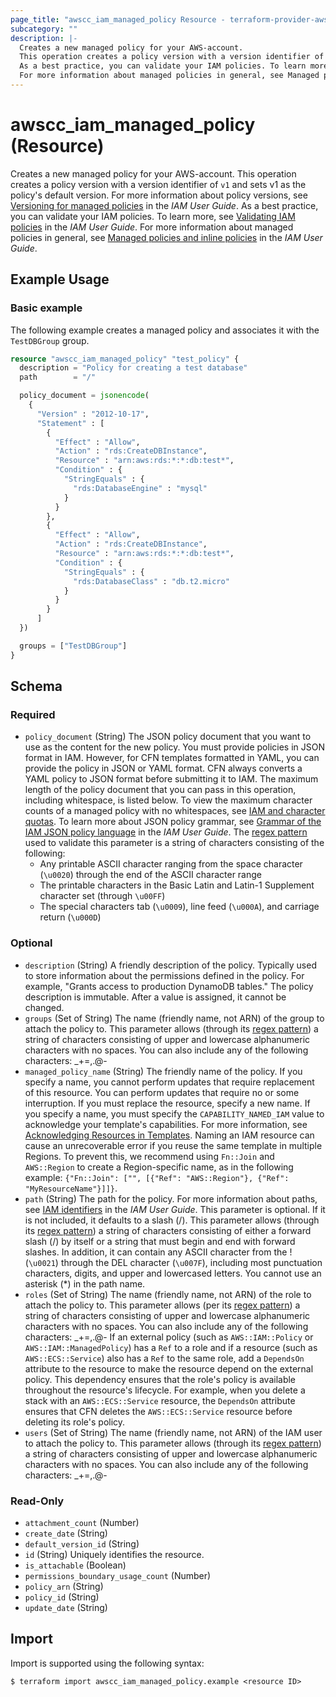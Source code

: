 ```yaml
---
page_title: "awscc_iam_managed_policy Resource - terraform-provider-awscc"
subcategory: ""
description: |-
  Creates a new managed policy for your AWS-account.
  This operation creates a policy version with a version identifier of v1 and sets v1 as the policy's default version. For more information about policy versions, see Versioning for managed policies https://docs.aws.amazon.com/IAM/latest/UserGuide/policies-managed-versions.html in the IAM User Guide.
  As a best practice, you can validate your IAM policies. To learn more, see Validating IAM policies https://docs.aws.amazon.com/IAM/latest/UserGuide/access_policies_policy-validator.html in the IAM User Guide.
  For more information about managed policies in general, see Managed policies and inline policies https://docs.aws.amazon.com/IAM/latest/UserGuide/policies-managed-vs-inline.html in the IAM User Guide.
---
```


# awscc_iam_managed_policy (Resource)

Creates a new managed policy for your AWS-account.
 This operation creates a policy version with a version identifier of ``v1`` and sets v1 as the policy's default version. For more information about policy versions, see [Versioning for managed policies](https://docs.aws.amazon.com/IAM/latest/UserGuide/policies-managed-versions.html) in the *IAM User Guide*.
 As a best practice, you can validate your IAM policies. To learn more, see [Validating IAM policies](https://docs.aws.amazon.com/IAM/latest/UserGuide/access_policies_policy-validator.html) in the *IAM User Guide*.
 For more information about managed policies in general, see [Managed policies and inline policies](https://docs.aws.amazon.com/IAM/latest/UserGuide/policies-managed-vs-inline.html) in the *IAM User Guide*.

## Example Usage

### Basic example

The following example creates a managed policy and associates it with the `TestDBGroup` group.

```terraform
resource "awscc_iam_managed_policy" "test_policy" {
  description = "Policy for creating a test database"
  path        = "/"

  policy_document = jsonencode(
    {
      "Version" : "2012-10-17",
      "Statement" : [
        {
          "Effect" : "Allow",
          "Action" : "rds:CreateDBInstance",
          "Resource" : "arn:aws:rds:*:*:db:test*",
          "Condition" : {
            "StringEquals" : {
              "rds:DatabaseEngine" : "mysql"
            }
          }
        },
        {
          "Effect" : "Allow",
          "Action" : "rds:CreateDBInstance",
          "Resource" : "arn:aws:rds:*:*:db:test*",
          "Condition" : {
            "StringEquals" : {
              "rds:DatabaseClass" : "db.t2.micro"
            }
          }
        }
      ]
  })

  groups = ["TestDBGroup"]
}
```

<!-- schema generated by tfplugindocs -->
## Schema

### Required

- `policy_document` (String) The JSON policy document that you want to use as the content for the new policy.
 You must provide policies in JSON format in IAM. However, for CFN templates formatted in YAML, you can provide the policy in JSON or YAML format. CFN always converts a YAML policy to JSON format before submitting it to IAM.
 The maximum length of the policy document that you can pass in this operation, including whitespace, is listed below. To view the maximum character counts of a managed policy with no whitespaces, see [IAM and character quotas](https://docs.aws.amazon.com/IAM/latest/UserGuide/reference_iam-quotas.html#reference_iam-quotas-entity-length).
 To learn more about JSON policy grammar, see [Grammar of the IAM JSON policy language](https://docs.aws.amazon.com/IAM/latest/UserGuide/reference_policies_grammar.html) in the *IAM User Guide*. 
 The [regex pattern](https://docs.aws.amazon.com/http://wikipedia.org/wiki/regex) used to validate this parameter is a string of characters consisting of the following:
  +  Any printable ASCII character ranging from the space character (``\u0020``) through the end of the ASCII character range
  +  The printable characters in the Basic Latin and Latin-1 Supplement character set (through ``\u00FF``)
  +  The special characters tab (``\u0009``), line feed (``\u000A``), and carriage return (``\u000D``)

### Optional

- `description` (String) A friendly description of the policy.
 Typically used to store information about the permissions defined in the policy. For example, "Grants access to production DynamoDB tables."
 The policy description is immutable. After a value is assigned, it cannot be changed.
- `groups` (Set of String) The name (friendly name, not ARN) of the group to attach the policy to.
 This parameter allows (through its [regex pattern](https://docs.aws.amazon.com/http://wikipedia.org/wiki/regex)) a string of characters consisting of upper and lowercase alphanumeric characters with no spaces. You can also include any of the following characters: _+=,.@-
- `managed_policy_name` (String) The friendly name of the policy.
  If you specify a name, you cannot perform updates that require replacement of this resource. You can perform updates that require no or some interruption. If you must replace the resource, specify a new name.
  If you specify a name, you must specify the ``CAPABILITY_NAMED_IAM`` value to acknowledge your template's capabilities. For more information, see [Acknowledging Resources in Templates](https://docs.aws.amazon.com/AWSCloudFormation/latest/UserGuide/using-iam-template.html#using-iam-capabilities).
  Naming an IAM resource can cause an unrecoverable error if you reuse the same template in multiple Regions. To prevent this, we recommend using ``Fn::Join`` and ``AWS::Region`` to create a Region-specific name, as in the following example: ``{"Fn::Join": ["", [{"Ref": "AWS::Region"}, {"Ref": "MyResourceName"}]]}``.
- `path` (String) The path for the policy.
 For more information about paths, see [IAM identifiers](https://docs.aws.amazon.com/IAM/latest/UserGuide/Using_Identifiers.html) in the *IAM User Guide*.
 This parameter is optional. If it is not included, it defaults to a slash (/).
 This parameter allows (through its [regex pattern](https://docs.aws.amazon.com/http://wikipedia.org/wiki/regex)) a string of characters consisting of either a forward slash (/) by itself or a string that must begin and end with forward slashes. In addition, it can contain any ASCII character from the ! (``\u0021``) through the DEL character (``\u007F``), including most punctuation characters, digits, and upper and lowercased letters.
  You cannot use an asterisk (*) in the path name.
- `roles` (Set of String) The name (friendly name, not ARN) of the role to attach the policy to.
 This parameter allows (per its [regex pattern](https://docs.aws.amazon.com/http://wikipedia.org/wiki/regex)) a string of characters consisting of upper and lowercase alphanumeric characters with no spaces. You can also include any of the following characters: _+=,.@-
  If an external policy (such as ``AWS::IAM::Policy`` or ``AWS::IAM::ManagedPolicy``) has a ``Ref`` to a role and if a resource (such as ``AWS::ECS::Service``) also has a ``Ref`` to the same role, add a ``DependsOn`` attribute to the resource to make the resource depend on the external policy. This dependency ensures that the role's policy is available throughout the resource's lifecycle. For example, when you delete a stack with an ``AWS::ECS::Service`` resource, the ``DependsOn`` attribute ensures that CFN deletes the ``AWS::ECS::Service`` resource before deleting its role's policy.
- `users` (Set of String) The name (friendly name, not ARN) of the IAM user to attach the policy to.
 This parameter allows (through its [regex pattern](https://docs.aws.amazon.com/http://wikipedia.org/wiki/regex)) a string of characters consisting of upper and lowercase alphanumeric characters with no spaces. You can also include any of the following characters: _+=,.@-

### Read-Only

- `attachment_count` (Number)
- `create_date` (String)
- `default_version_id` (String)
- `id` (String) Uniquely identifies the resource.
- `is_attachable` (Boolean)
- `permissions_boundary_usage_count` (Number)
- `policy_arn` (String)
- `policy_id` (String)
- `update_date` (String)

## Import

Import is supported using the following syntax:

```shell
$ terraform import awscc_iam_managed_policy.example <resource ID>
```